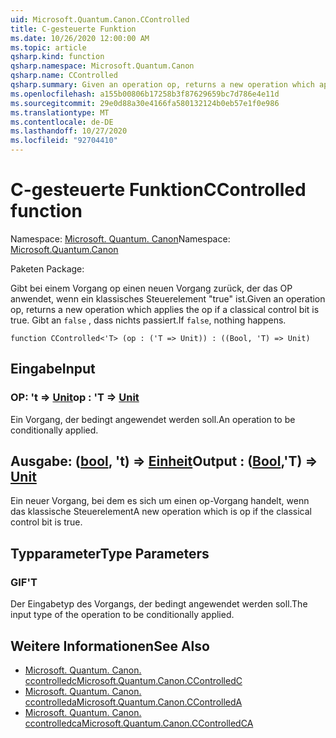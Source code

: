 ```yaml
---
uid: Microsoft.Quantum.Canon.CControlled
title: C-gesteuerte Funktion
ms.date: 10/26/2020 12:00:00 AM
ms.topic: article
qsharp.kind: function
qsharp.namespace: Microsoft.Quantum.Canon
qsharp.name: CControlled
qsharp.summary: Given an operation op, returns a new operation which applies the op if a classical control bit is true. If `false`, nothing happens.
ms.openlocfilehash: a155b00806b17258b3f87629659bc7d786e4e11d
ms.sourcegitcommit: 29e0d88a30e4166fa580132124b0eb57e1f0e986
ms.translationtype: MT
ms.contentlocale: de-DE
ms.lasthandoff: 10/27/2020
ms.locfileid: "92704410"
---
```

# <a name="ccontrolled-function"></a><span data-ttu-id="70f04-102">C-gesteuerte Funktion</span><span class="sxs-lookup"><span data-stu-id="70f04-102">CControlled function</span></span>

<span data-ttu-id="70f04-103">Namespace: [Microsoft. Quantum. Canon](xref:Microsoft.Quantum.Canon)</span><span class="sxs-lookup"><span data-stu-id="70f04-103">Namespace: [Microsoft.Quantum.Canon](xref:Microsoft.Quantum.Canon)</span></span>

<span data-ttu-id="70f04-104">Paketen [](https://nuget.org/packages/)</span><span class="sxs-lookup"><span data-stu-id="70f04-104">Package: [](https://nuget.org/packages/)</span></span>


<span data-ttu-id="70f04-105">Gibt bei einem Vorgang op einen neuen Vorgang zurück, der das OP anwendet, wenn ein klassisches Steuerelement "true" ist.</span><span class="sxs-lookup"><span data-stu-id="70f04-105">Given an operation op, returns a new operation which applies the op if a classical control bit is true.</span></span> <span data-ttu-id="70f04-106">Gibt an `false` , dass nichts passiert.</span><span class="sxs-lookup"><span data-stu-id="70f04-106">If `false`, nothing happens.</span></span>

```qsharp
function CControlled<'T> (op : ('T => Unit)) : ((Bool, 'T) => Unit)
```


## <a name="input"></a><span data-ttu-id="70f04-107">Eingabe</span><span class="sxs-lookup"><span data-stu-id="70f04-107">Input</span></span>

### <a name="op--t--unit"></a><span data-ttu-id="70f04-108">OP: 't => [Unit](xref:microsoft.quantum.lang-ref.unit)</span><span class="sxs-lookup"><span data-stu-id="70f04-108">op : 'T => [Unit](xref:microsoft.quantum.lang-ref.unit)</span></span> 

<span data-ttu-id="70f04-109">Ein Vorgang, der bedingt angewendet werden soll.</span><span class="sxs-lookup"><span data-stu-id="70f04-109">An operation to be conditionally applied.</span></span>



## <a name="output--boolt--unit"></a><span data-ttu-id="70f04-110">Ausgabe: ([bool](xref:microsoft.quantum.lang-ref.bool), 't) => [Einheit](xref:microsoft.quantum.lang-ref.unit)</span><span class="sxs-lookup"><span data-stu-id="70f04-110">Output : ([Bool](xref:microsoft.quantum.lang-ref.bool),'T) => [Unit](xref:microsoft.quantum.lang-ref.unit)</span></span> 

<span data-ttu-id="70f04-111">Ein neuer Vorgang, bei dem es sich um einen op-Vorgang handelt, wenn das klassische Steuerelement</span><span class="sxs-lookup"><span data-stu-id="70f04-111">A new operation which is op if the classical control bit is true.</span></span>

## <a name="type-parameters"></a><span data-ttu-id="70f04-112">Typparameter</span><span class="sxs-lookup"><span data-stu-id="70f04-112">Type Parameters</span></span>

### <a name="t"></a><span data-ttu-id="70f04-113">GIF</span><span class="sxs-lookup"><span data-stu-id="70f04-113">'T</span></span>

<span data-ttu-id="70f04-114">Der Eingabetyp des Vorgangs, der bedingt angewendet werden soll.</span><span class="sxs-lookup"><span data-stu-id="70f04-114">The input type of the operation to be conditionally applied.</span></span>

## <a name="see-also"></a><span data-ttu-id="70f04-115">Weitere Informationen</span><span class="sxs-lookup"><span data-stu-id="70f04-115">See Also</span></span>

- [<span data-ttu-id="70f04-116">Microsoft. Quantum. Canon. ccontrolledc</span><span class="sxs-lookup"><span data-stu-id="70f04-116">Microsoft.Quantum.Canon.CControlledC</span></span>](xref:Microsoft.Quantum.Canon.CControlledC)
- [<span data-ttu-id="70f04-117">Microsoft. Quantum. Canon. ccontrolleda</span><span class="sxs-lookup"><span data-stu-id="70f04-117">Microsoft.Quantum.Canon.CControlledA</span></span>](xref:Microsoft.Quantum.Canon.CControlledA)
- [<span data-ttu-id="70f04-118">Microsoft. Quantum. Canon. ccontrolledca</span><span class="sxs-lookup"><span data-stu-id="70f04-118">Microsoft.Quantum.Canon.CControlledCA</span></span>](xref:Microsoft.Quantum.Canon.CControlledCA)